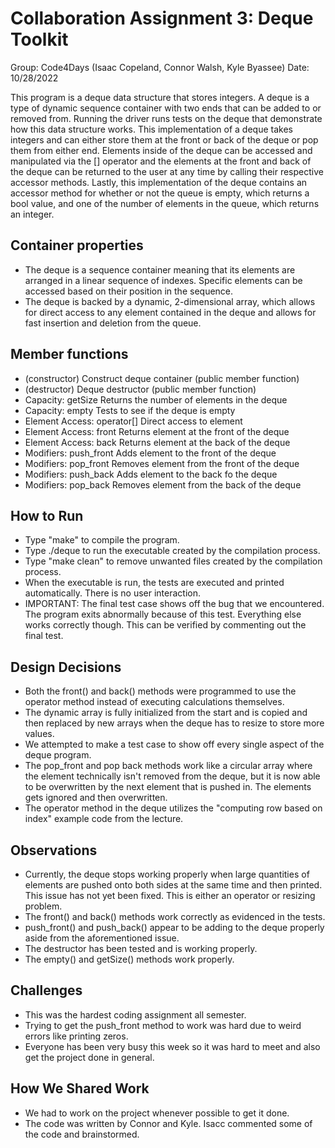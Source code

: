 # Collaboration Assignment 3: Deque Toolkit
Group: Code4Days (Isaac Copeland, Connor Walsh, Kyle Byassee)
Date: 10/28/2022

This program is a deque data structure that stores integers. A deque is a type of dynamic sequence container with two ends that can be added to or removed from. Running the driver runs tests on the deque that demonstrate how this data structure works. This implementation of a deque takes integers and can either store them at the front or back of the deque or pop them from either end. Elements inside of the deque can be accessed and manipulated via the [] operator and the elements at the front and back of the deque can be returned to the user at any time by calling their respective accessor methods. Lastly, this implementation of the deque contains an accessor method for whether or not the queue is empty, which returns a bool value, and one of the number of elements in the queue, which returns an integer.

## Container properties
* The deque is a sequence container meaning that its elements are arranged in a linear sequence of indexes. Specific elements can be accessed based on their position in the sequence.
* The deque is backed by a dynamic, 2-dimensional array, which allows for direct access to any element contained in the deque and allows for fast insertion and deletion from the queue.

## Member functions
* (constructor)	Construct deque container (public member function)
* (destructor)	Deque destructor (public member function)
* Capacity: getSize Returns the number of elements in the deque
* Capacity: empty Tests to see if the deque is empty
* Element Access: operator[] Direct access to element
* Element Access: front Returns element at the front of the deque
* Element Access: back Returns element at the back of the deque
* Modifiers: push_front Adds element to the front of the deque
* Modifiers: pop_front Removes element from the front of the deque
* Modifiers: push_back Adds element to the back fo the deque
* Modifiers: pop_back Removes element from the back of the deque

## How to Run
* Type "make" to compile the program.
* Type ./deque to run the executable created by the compilation process.
* Type "make clean" to remove unwanted files created by the compilation process.
* When the executable is run, the tests are executed and printed automatically. There is no user interaction.
* IMPORTANT: The final test case shows off the bug that we encountered. The program exits abnormally because of this test. Everything else works correctly though. This can be verified by commenting out the final test. 

## Design Decisions
* Both the front() and back() methods were programmed to use the operator method instead of executing calculations themselves.
* The dynamic array is fully initialized from the start and is copied and then replaced by new arrays when the deque has to resize to store more values.
* We attempted to make a test case to show off every single aspect of the deque program.
* The pop_front and pop back methods work like a circular array where the element technically isn't removed from the deque, but it is now able to be overwritten by the next element that is pushed in. The elements gets ignored and then overwritten.
* The operator method in the deque utilizes the "computing row based on index" example code from the lecture.

## Observations
* Currently, the deque stops working properly when large quantities of elements are pushed onto both sides at the same time and then printed. This issue has not 
yet been fixed. This is either an operator or resizing problem. 
* The front() and back() methods work correctly as evidenced in the tests.
* push_front() and push_back() appear to be adding to the deque properly aside from the aforementioned issue.
* The destructor has been tested and is working properly.
* The empty() and getSize() methods work properly.

## Challenges
* This was the hardest coding assignment all semester. 
* Trying to get the push_front method to work was hard due to weird errors like printing zeros.
* Everyone has been very busy this week so it was hard to meet and also get the project done in general. 

## How We Shared Work
* We had to work on the project whenever possible to get it done.
* The code was written by Connor and Kyle. Isacc commented some of the code and brainstormed.